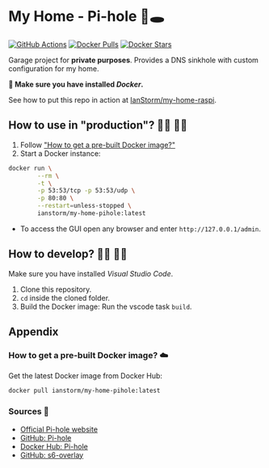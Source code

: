 # My Home - Pi-hole 🥧🕳️

[![GitHub Actions](https://img.shields.io/endpoint.svg?url=https%3A%2F%2Factions-badge.atrox.dev%2FIanStorm%2Fmy-home-pihole%2Fbadge%3Fref%3Dmain&style=flat&label=build&logo=none)](https://actions-badge.atrox.dev/IanStorm/my-home-pihole/goto?ref=main)
[![Docker Pulls](https://img.shields.io/docker/pulls/ianstorm/my-home-pihole)](https://hub.docker.com/r/ianstorm/my-home-pihole)
[![Docker Stars](https://img.shields.io/docker/stars/ianstorm/my-home-pihole)](https://hub.docker.com/r/ianstorm/my-home-pihole)

Garage project for **private purposes**.
Provides a DNS sinkhole with custom configuration for my home.

**🐳 Make sure you have installed *Docker*.**

See how to put this repo in action at [IanStorm/my-home-raspi](https://github.com/IanStorm/my-home-raspi).


## How to use in "production"? 👨‍💼 👩‍💼

1. Follow ["How to get a pre-built Docker image?"](#how-to-get-a-pre-built-docker-image-☁️)
2. Start a Docker instance:
```sh
docker run \
		--rm \
		-t \
		-p 53:53/tcp -p 53:53/udp \
		-p 80:80 \
		--restart=unless-stopped \
		ianstorm/my-home-pihole:latest
```
* To access the GUI open any browser and enter `http://127.0.0.1/admin`.


## How to develop? 👨‍💻 👩‍💻

Make sure you have installed *Visual Studio Code*.

1. Clone this repository.
2. `cd` inside the cloned folder.
2. Build the Docker image: Run the vscode task `build`.


## Appendix


### How to get a pre-built Docker image? ☁️

Get the latest Docker image from Docker Hub:
```sh
docker pull ianstorm/my-home-pihole:latest
```


### Sources 📙

* [Official Pi-hole website](https://pi-hole.net/)
* [GitHub: Pi-hole](https://github.com/pi-hole/pi-hole#readme)
* [Docker Hub: Pi-hole](https://hub.docker.com/r/pihole/pihole)
* [GitHub: s6-overlay](https://github.com/just-containers/s6-overlay)
